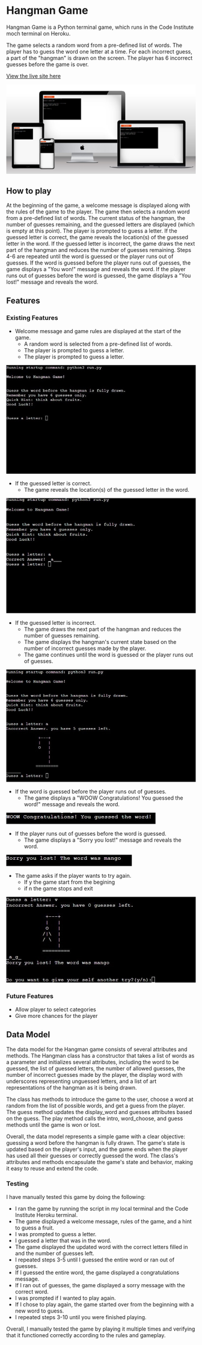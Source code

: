 # Hangman Game

Hangman Game is a Python terminal game, which runs in the Code Institute moch terminal on Heroku.

The game selects a random word from a pre-defined list of words. The player has to guess the word one letter at a time. For each incorrect guess, a part of the "hangman" is drawn on the screen. The player has 6 incorrect guesses before the game is over.

 [View the live site here](https://game-hangman2.herokuapp.com/#)

![Mockup](docs/readme_images/mockup.jpg)

## How to play

At the beginning of the game, a welcome message is displayed along with the rules of the game to the player. The game then selects a random word from a pre-defined list of words. The current status of the hangman, the number of guesses remaining, and the guessed letters are displayed (which is empty at this point). The player is prompted to guess a letter. If the guessed letter is correct, the game reveals the location(s) of the guessed letter in the word. If the guessed letter is incorrect, the game draws the next part of the hangman and reduces the number of guesses remaining. Steps 4-6 are repeated until the word is guessed or the player runs out of guesses. If the word is guessed before the player runs out of guesses, the game displays a "You won!" message and reveals the word. If the player runs out of guesses before the word is guessed, the game displays a "You lost!" message and reveals the word.

## Features 

### Existing Features

* Welcome message and game rules are displayed at the start of the game.
  * A random word is selected from a pre-defined list of words.
  * The player is prompted to guess a letter.
  * The player is prompted to guess a letter.

![welcome message](docs/readme_images/welcome_message.jpg)

* If the guessed letter is correct.
  * The game reveals the location(s) of the guessed letter in the word.

![correct guess](docs/readme_images/correct_guess.jpg)

* If the guessed letter is incorrect. 
  * The game draws the next part of the hangman and reduces the number of guesses remaining.
  * The game displays the hangman's current state based on the number of incorrect guesses made by the player.
  * The game continues until the word is guessed or the player runs out of guesses.

![incorrect guess](docs/readme_images/incorrect_guess.jpg)

* If the word is guessed before the player runs out of guesses. 
  * The game displays a "WOOW Congratulations! You guessed the word!" message and reveals the word.

![win message](docs/readme_images/win_message.jpg)

* If the player runs out of guesses before the word is guessed.
  * The game displays a "Sorry you lost!" message and reveals the word.

![lost message](docs/readme_images/lost_message.jpg)

* The game asks if the player wants to try again.
  * If y the game start from the begining
  * if n the game stops and exit

![try again](docs/readme_images/try_again.jpg)

### Future Features 

* Allow player to select categories
* Give more chances for the player

## Data Model 

The data model for the Hangman game consists of several attributes and methods. The Hangman class has a constructor that takes a list of words as a parameter and initializes several attributes, including the word to be guessed, the list of guessed letters, the number of allowed guesses, the number of incorrect guesses made by the player, the display word with underscores representing unguessed letters, and a list of art representations of the hangman as it is being drawn.

The class has methods to introduce the game to the user, choose a word at random from the list of possible words, and get a guess from the player. The guess method updates the display_word and guesses attributes based on the guess. The play method calls the intro, word_choose, and guess methods until the game is won or lost.

Overall, the data model represents a simple game with a clear objective: guessing a word before the hangman is fully drawn. The game's state is updated based on the player's input, and the game ends when the player has used all their guesses or correctly guessed the word. The class's attributes and methods encapsulate the game's state and behavior, making it easy to reuse and extend the code.

### Testing

I have manually tested this game by doing the following:

* I ran the game by running the script in my local terminal and the Code Institute Heroku terminal.
* The game displayed a welcome message, rules of the game, and a hint to guess a fruit.
* I was prompted to guess a letter.
* I guessed a letter that was in the word.
* The game displayed the updated word with the correct letters filled in and the number of guesses left.
* I repeated steps 3-5 until I guessed the entire word or ran out of guesses.
* If I guessed the entire word, the game displayed a congratulations message.
* If I ran out of guesses, the game displayed a sorry message with the correct word.
* I was prompted if I wanted to play again.
* If I chose to play again, the game started over from the beginning with a new word to guess.
* I repeated steps 3-10 until you were finished playing.

Overall, I manually tested the game by playing it multiple times and verifying that it functioned correctly according to the rules and gameplay.







